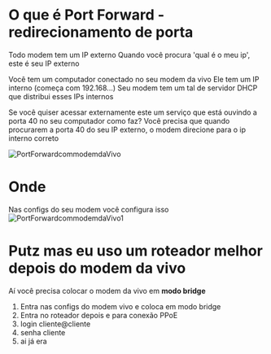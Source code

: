 # O que é Port Forward - redirecionamento de porta

Todo modem tem um IP externo
Quando você procura 'qual é o meu ip', este é seu IP externo

Você tem um computador conectado no seu modem da vivo
Ele tem um IP interno (começa com 192.168...)
Seu modem tem um tal de servidor DHCP que distribui esses IPs internos

Se você quiser acessar externamente este um serviço que está ouvindo a porta 40 no seu computador como faz?
Você precisa que quando procurarem a porta 40 do seu IP externo, o modem direcione para o ip interno correto 

![PortForwardcommodemdaVivo](/assets/images/aa.png)

# Onde 

Nas configs do seu modem você configura isso
![PortForwardcommodemdaVivo1](/assets/images/aaa.png)


# Putz mas eu uso um roteador melhor depois do modem da vivo

Aí você precisa colocar o modem da vivo em **modo bridge**

1. Entra nas configs do modem vivo e coloca em modo bridge
2. Entra no roteador depois e para conexão PPoE
3. login cliente@cliente 
4. senha cliente
5. ai já era